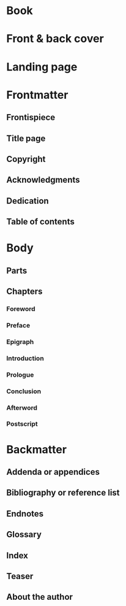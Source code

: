 <!-- introduction -->

# Book

# Front & back cover

# Landing page

# Frontmatter

## Frontispiece

## Title page

## Copyright

## Acknowledgments

## Dedication

## Table of contents

# Body

## Parts

## Chapters

### Foreword

### Preface

### Epigraph

### Introduction

### Prologue

### Conclusion

### Afterword

### Postscript

# Backmatter

## Addenda or appendices

## Bibliography or reference list

## Endnotes

## Glossary

## Index

## Teaser

## About the author
